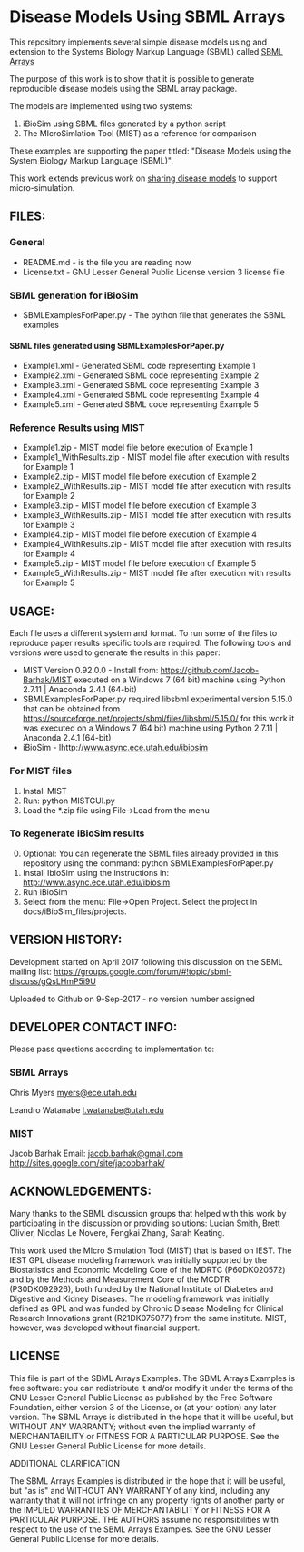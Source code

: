 Disease Models Using SBML Arrays
================================

This repository implements several simple disease models using and extension to the Systems Biology Markup Language (SBML) called [SBML Arrays](http://sbml.org/Documents/Specifications/SBML_Level_3/Packages/arrays)

The purpose of this work is to show that it is possible to generate reproducible disease models using the SBML array package.

The models are implemented using two systems: 
1. iBioSim using SBML files generated by a python script 
2. The MIcroSimlation Tool (MIST) as a reference for comparison

These examples are supporting the paper titled: "Disease Models using the System Biology Markup Language (SBML)".

This work extends previous work on [sharing disease models](https://github.com/Jacob-Barhak/SharingDiseaseModels) to support micro-simulation.


FILES:
------
### General
* README.md - is the file you are reading now
* License.txt - GNU Lesser General Public License version 3 license file

### SBML generation for iBioSim
* SBMLExamplesForPaper.py - The python file that generates the SBML examples
#### SBML files generated using SBMLExamplesForPaper.py
* Example1.xml - Generated SBML code representing Example 1 
* Example2.xml - Generated SBML code representing Example 2 
* Example3.xml - Generated SBML code representing Example 3 
* Example4.xml - Generated SBML code representing Example 4 
* Example5.xml - Generated SBML code representing Example 5 

### Reference Results using MIST
* Example1.zip - MIST model file before execution of Example 1
* Example1_WithResults.zip - MIST model file after execution with results for Example 1
* Example2.zip - MIST model file before execution of Example 2
* Example2_WithResults.zip - MIST model file after execution with results for Example 2
* Example3.zip - MIST model file before execution of Example 3
* Example3_WithResults.zip - MIST model file after execution with results for Example 3
* Example4.zip - MIST model file before execution of Example 4
* Example4_WithResults.zip - MIST model file after execution with results for Example 4
* Example5.zip - MIST model file before execution of Example 5
* Example5_WithResults.zip - MIST model file after execution with results for Example 5


USAGE:
------
Each file uses a different system and format. To run some of the files to reproduce paper results specific tools are required:
The following tools and versions were used to generate the results in this paper:
* MIST Version 0.92.0.0 - Install from: https://github.com/Jacob-Barhak/MIST executed on a Windows 7 (64 bit) machine using Python 2.7.11 | Anaconda 2.4.1 (64-bit)
* SBMLExamplesForPaper.py required libsbml experimental version 5.15.0 that can be obtained from https://sourceforge.net/projects/sbml/files/libsbml/5.15.0/ for this work it was executed on a Windows 7 (64 bit) machine using Python 2.7.11 | Anaconda 2.4.1 (64-bit) 
* iBioSim - Ihttp://www.async.ece.utah.edu/ibiosim

### For MIST files
1. Install MIST
2. Run: python MISTGUI.py
3. Load the *.zip file using File->Load from the menu

### To Regenerate iBioSim results
0. Optional: You can regenerate the SBML files already provided in this repository using the command: python SBMLExamplesForPaper.py
1. Install IbioSim using the instructions in: http://www.async.ece.utah.edu/ibiosim
2. Run iBioSim
3. Select from the menu: File->Open Project. Select the project in docs/iBioSim_files/projects.


VERSION HISTORY:
----------------
Development started on April 2017 following this discussion on the SBML mailing list:
https://groups.google.com/forum/#!topic/sbml-discuss/gQsLHmP5i9U

Uploaded to Github on 9-Sep-2017 - no version number assigned


DEVELOPER CONTACT INFO:
-----------------------

Please pass questions according to implementation to:

### SBML Arrays
Chris Myers
myers@ece.utah.edu

Leandro Watanabe
l.watanabe@utah.edu


### MIST
Jacob Barhak
Email: jacob.barhak@gmail.com
http://sites.google.com/site/jacobbarhak/



ACKNOWLEDGEMENTS:
-----------------
Many thanks to the SBML discussion groups that helped with this work by participating in the discussion or providing solutions:  Lucian Smith, Brett Olivier, Nicolas Le Novere, Fengkai Zhang, Sarah Keating.

This work used the MIcro Simulation Tool (MIST) that is based on IEST. The IEST GPL disease modeling framework was initially supported by the Biostatistics and Economic Modeling Core of the MDRTC (P60DK020572) and by the Methods and Measurement Core of the MCDTR (P30DK092926), both funded by the National Institute of Diabetes and Digestive and Kidney Diseases. The modeling framework was initially defined as GPL and was funded by Chronic Disease Modeling for Clinical Research Innovations grant (R21DK075077) from the same institute. MIST, however, was developed without financial support.



LICENSE
-------
This file is part of the SBML Arrays Examples. The SBML Arrays Examples is free software: you can redistribute it and/or modify it under the terms of the GNU Lesser General Public License as published by the Free Software Foundation, either version 3 of the License, or (at your option) any later version. The SBML Arrays is distributed in the hope that it will be useful, but WITHOUT ANY WARRANTY; without even the implied warranty of MERCHANTABILITY or FITNESS FOR A PARTICULAR PURPOSE. See the GNU Lesser General Public License for more details.

ADDITIONAL CLARIFICATION

The SBML Arrays Examples is distributed in the hope that it will be useful, but "as is" and WITHOUT ANY WARRANTY of any kind, including any warranty that it will not infringe on any property rights of another party or the IMPLIED WARRANTIES OF MERCHANTABILITY or FITNESS FOR A PARTICULAR PURPOSE. THE AUTHORS assume no responsibilities with respect to the use of the SBML Arrays Examples.
See the GNU Lesser General Public License for more details.
